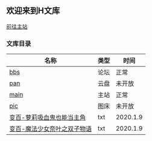 ## 欢迎来到H文库
[前往主站](https://www.sirin.xyz)


### 文库目录

 名称 | 类型 | 时间
------------ | -------------| -------------
 [bbs](https://bbs.mihoyo.tk)|论坛 | 正常
 [pan](https://pan.mihoyo.tk)| 云盘 | 未开放
[main](https://mihoyo.tk)| 主站|  正常
[pic](https://pic.mihoyo.tk)| 图床|  未开放
[变百-萝莉吸血鬼也能当主角](https://h.sirin.xyz/1.txt)|txt|  2020.1.9
[变百-魔法少女奈叶之双子物语](https://h.sirin.xyz/0.txt)|txt|  2020.1.9


